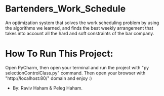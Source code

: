 # Bartenders_Work_Schedule
An optimization system that solves the work scheduling problem by using the algorithms we learned,  and finds the best weekly arrangement that takes into account all the hard and soft constraints of the bar company.


# How To Run This Project:
Open PyCharm, then open your terminal and run the project with "py selectionControlClass.py" command. Then open your browser with "http://localhost:80/" domain and enjoy :)

* By: Raviv Haham & Peleg Haham.
